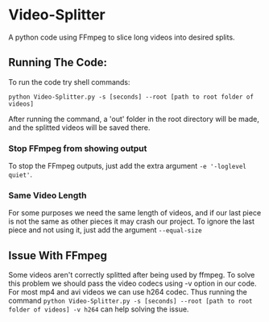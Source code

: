 # Video-Splitter
A python code using FFmpeg to slice long videos into desired splits.


## Running The Code:

To run the code try shell commands:


`python Video-Splitter.py -s [seconds] --root [path to root folder of videos]`

After running the command, a 'out' folder in the root directory will be made, and the splitted videos will be saved there.

### Stop FFmpeg from showing output
To stop the FFmpeg outputs, just add the extra argument `-e '-loglevel quiet'`.


### Same Video Length
For some purposes we need the same length of videos, and if our last piece is not the same as other pieces it may crash our project. To ignore the last piece and not using it, just add the argument `--equal-size`

## Issue With FFmpeg
Some videos aren't correctly splitted after being used by ffmpeg. To solve this problem we should pass the video codecs using -v option in our code. For most mp4 and avi videos we can use h264 codec. Thus running the command `python Video-Splitter.py -s [seconds] --root [path to root folder of videos] -v h264` can help solving the issue.

